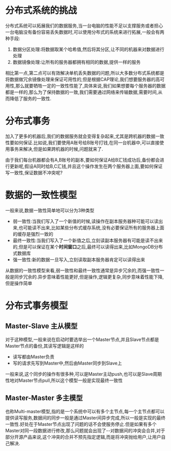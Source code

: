 # 分布式系统的挑战

分布式系统可以拓展我们的数据服务,当一台电脑的性能不足以支撑服务或者担心一台电脑没有备份容易丢失数据时,可以使用分布式的系统来进行拓展,一般会有两种手段:

1. 数据分区处理:将数据取某个哈希值,然后将其分区,让不同的机器来对数据进行处理
2. 数据镜像处理:让所有的服务器都拥有相同的数据,提供一样的服务

相比第一点,第二点可以有效解决单机丢失数据的问题,所以大多数分布式系统都是将数据做冗余镜像处理来保证可用性的,但是根据CAP理论,我们想要服务器的高可用性,那么就要牺牲一定的一致性性能了,具体来说,我们如果想要每个服务器的数据都是一样的,那么为了保持数据的一致,我们需要通过网络来传输数据,需要时间,从而降低了服务的一致性.



# 分布式事务

加入了更多的机器后,我们的数据服务就会变得复杂起来,尤其是跨机器的数据一致性要如何保证.比如说,我们要使用A账号给B账号打钱,在同一台机器中,可以直接使用事务来解决,但是如果跨机器的时候,问题就来了.

由于我们每台机器都会有A,B账号的副本,要如何保证A给B汇钱成功后,备份都会进行更新呢,假设A同时给B,C汇钱,并且这个操作发生在两个服务器上面,要如何保证写一致性,保证数据不冲突呢?

# 数据的一致性模型

一般来说,数据一致性简单地可以分为3种类型

- 弱一致性:当我们写入了一个新值的时候,读操作在副本服务器种可能可以读出来,也可能读不出来,比如某些分布式缓存系统,没有必要保证所有的服务器上面的缓存是强烈一致的
- 最终一致性:当我们写入了一个新值之后,立刻读副本服务器有可能是读不出来的,但是可以保证在某个**时间窗口**之后,最终可以读得出来,比如MongoDB分布式数据库
- 强一致性:新的数据一旦写入,立刻读取副本服务器肯定可以读得出来

从数据的一致性模型来看,弱一致性和最终一致性通常是异步冗余的,而强一致性一般是同步冗余的.异步意味着性能更好,但是操作,逻辑更复杂,同步意味着性能下降,但是操作简单

# 分布式事务模型

## Master-Slave 主从模型

对于这种模型,一般来说在启动时要选举出一个Master节点,并且Slave节点都是Master节点的备份,其读写逻辑是这样的

- 读写都由Master负责
- 写的请求先写到Master中,然后由Master同步到Slave上

一般来说,这个同步的操作有很多种,可以是Master主动push,也可以是Slave周期性地对Master节点pull,所以这个模型一般是实现最终一致性

## Master-Master 多主模型

也称Multi-master模型,指的是一个系统中可以有多个主节点,每一个主节点都可以提供读写服务,数据间的同步一般是通过Master间异步完成,所以一般是实现的最终一致性.好处在于Master节点出现了问题的话不会使服务停止.但是如果有多个Master对同一段数据进行修改,那么问题就会出现了--对数据间的冲突会合并,对于部分开源产品来说,这个冲突的合并不预先指定逻辑,而是将冲突抛给用户,让用户自己解决.

